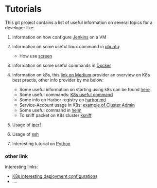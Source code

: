 # Tutorials

This git project contains a list of useful information on several topics for a developer like:

1. Information on how configure  [Jenkins](Jenkins/README.md) on a VM
2. Information on some useful linux command in [ubuntu](Generic-Linux/useful_linux.md):
    - How use [screen](Generic-Linux/screen_command.md)

3. Information on some useful commands in [Docker](Docker-K8s/Docker.md)
4. Information on k8s, this [link on Medium](https://overcast.blog/13-kubernetes-configurations-you-should-know-in-2024-54eec72f307e) provider an overview on K8s best practis, other info provider by me below:
    - Some useful information on starting using k8s can be found [here](Docker-K8s/forDummy.md)
    - Some useful commands: [K8s useful command](Docker-K8s/K8s_useful_command.md)
    - Some info on Harbor registry on [harbor.md](Docker-K8s/harbor.md)
    - Service-Account usage in K8s: [example of Cluster Admin](Docker-K8s/cluster-admin.md)
    - Some useful command in [helm](Docker-K8s/helm.md)
    - To sniff packet on K8s cluster [ksniff](Docker-K8s/k8s_capture.md)
5. Usage of [iperf](Generic-Linux/iperf.md)
6. Usage of [ssh](Generic-Linux/ssh_and_switchoff.md)
7. Interesting tutorial on [Python](Python/README.md)

### other link
interesting links:
- [K8s interesting deployment  configurations](https://medium.com/@dskydragon/11-kubernetes-deployment-configs-you-should-know-in-2024-1126740926f0?source=email-0b3ea6db1a47-1710121197986-digest.reader-9bad45fbe16d-1126740926f0----0-98------------------d161ea18_fe0d_45f3_b0cc_7ae40e58b231-1)
- ....
